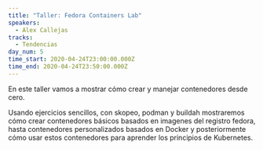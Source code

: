 ```yaml
---
title: "Taller: Fedora Containers Lab"
speakers:
  - Alex Callejas
tracks:
  - Tendencias
day_num: 5
time_start: 2020-04-24T23:00:00.000Z
time_end: 2020-04-24T23:50:00.000Z
---
```

En este taller vamos a mostrar cómo crear y manejar contenedores desde cero.

Usando ejercicios sencillos, con skopeo, podman y buildah mostraremos cómo crear contenedores básicos basados en imagenes del registro fedora, hasta contenedores personalizados basados en Docker y posteriormente cómo usar estos contenedores para aprender los principios de Kubernetes.